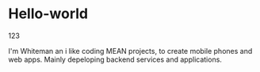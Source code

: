 # Hello-world
123

I'm Whiteman an i like coding MEAN projects, to create mobile phones and web apps. Mainly depeloping backend services and applications.

